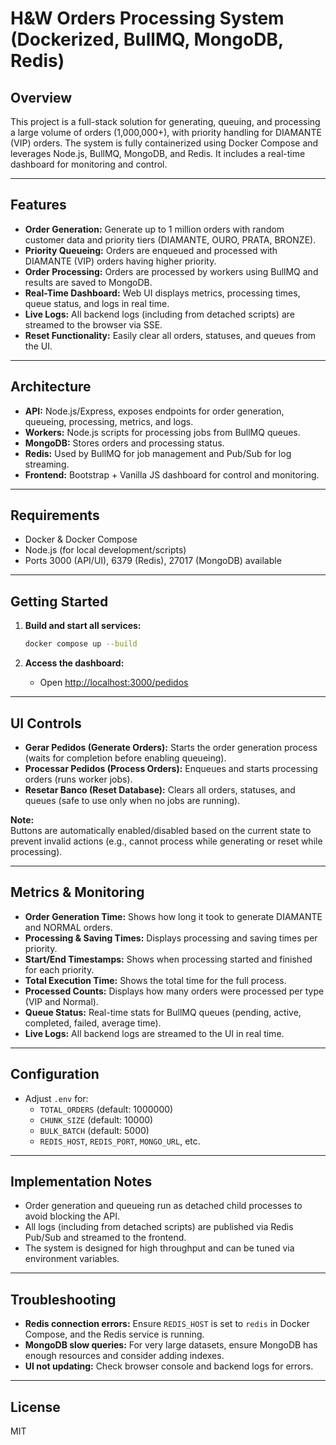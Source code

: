 # H&W Orders Processing System (Dockerized, BullMQ, MongoDB, Redis)

## Overview

This project is a full-stack solution for generating, queuing, and processing a large volume of orders (1,000,000+), with priority handling for DIAMANTE (VIP) orders. The system is fully containerized using Docker Compose and leverages Node.js, BullMQ, MongoDB, and Redis. It includes a real-time dashboard for monitoring and control.

---

## Features

- **Order Generation:** Generate up to 1 million orders with random customer data and priority tiers (DIAMANTE, OURO, PRATA, BRONZE).
- **Priority Queueing:** Orders are enqueued and processed with DIAMANTE (VIP) orders having higher priority.
- **Order Processing:** Orders are processed by workers using BullMQ and results are saved to MongoDB.
- **Real-Time Dashboard:** Web UI displays metrics, processing times, queue status, and logs in real time.
- **Live Logs:** All backend logs (including from detached scripts) are streamed to the browser via SSE.
- **Reset Functionality:** Easily clear all orders, statuses, and queues from the UI.

---

## Architecture

- **API:** Node.js/Express, exposes endpoints for order generation, queueing, processing, metrics, and logs.
- **Workers:** Node.js scripts for processing jobs from BullMQ queues.
- **MongoDB:** Stores orders and processing status.
- **Redis:** Used by BullMQ for job management and Pub/Sub for log streaming.
- **Frontend:** Bootstrap + Vanilla JS dashboard for control and monitoring.

---

## Requirements

- Docker & Docker Compose
- Node.js (for local development/scripts)
- Ports 3000 (API/UI), 6379 (Redis), 27017 (MongoDB) available

---

## Getting Started

1. **Build and start all services:**
   ```bash
   docker compose up --build
   ```

2. **Access the dashboard:**
   - Open [http://localhost:3000/pedidos](http://localhost:3000/pedidos)

---

## UI Controls

- **Gerar Pedidos (Generate Orders):** Starts the order generation process (waits for completion before enabling queueing).
- **Processar Pedidos (Process Orders):** Enqueues and starts processing orders (runs worker jobs).
- **Resetar Banco (Reset Database):** Clears all orders, statuses, and queues (safe to use only when no jobs are running).

**Note:**  
Buttons are automatically enabled/disabled based on the current state to prevent invalid actions (e.g., cannot process while generating or reset while processing).

---

## Metrics & Monitoring

- **Order Generation Time:** Shows how long it took to generate DIAMANTE and NORMAL orders.
- **Processing & Saving Times:** Displays processing and saving times per priority.
- **Start/End Timestamps:** Shows when processing started and finished for each priority.
- **Total Execution Time:** Shows the total time for the full process.
- **Processed Counts:** Displays how many orders were processed per type (VIP and Normal).
- **Queue Status:** Real-time stats for BullMQ queues (pending, active, completed, failed, average time).
- **Live Logs:** All backend logs are streamed to the UI in real time.

---

## Configuration

- Adjust `.env` for:
  - `TOTAL_ORDERS` (default: 1000000)
  - `CHUNK_SIZE` (default: 10000)
  - `BULK_BATCH` (default: 5000)
  - `REDIS_HOST`, `REDIS_PORT`, `MONGO_URL`, etc.

---

## Implementation Notes

- Order generation and queueing run as detached child processes to avoid blocking the API.
- All logs (including from detached scripts) are published via Redis Pub/Sub and streamed to the frontend.
- The system is designed for high throughput and can be tuned via environment variables.

---

## Troubleshooting

- **Redis connection errors:** Ensure `REDIS_HOST` is set to `redis` in Docker Compose, and the Redis service is running.
- **MongoDB slow queries:** For very large datasets, ensure MongoDB has enough resources and consider adding indexes.
- **UI not updating:** Check browser console and backend logs for errors.

---

## License

MIT